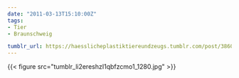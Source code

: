 ```yaml
---
date: "2011-03-13T15:10:00Z"
tags:
- Tier
- Braunschweig

tumblr_url: https://haesslicheplastiktiereundzeugs.tumblr.com/post/3860975517
---
```

{{< figure src="tumblr_li2ereshzI1qbfzcmo1_1280.jpg" >}}
